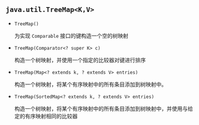 ## `java.util.TreeMap<K,V>`

* `TreeMap()`

  为实现 `Comparable` 接口的键构造一个空的树映射

* `TreeMap(Comparator<? super K> c)`

  构造一个树映射，并使用一个指定的比较器对键进行排序

* `TreeMap(Map<? extends k, ? extends V> entries)`

  构造一个树映射，将某个有序映射中的所有条目添加到树映射中。
  
* `TreeMap(SortedMap<? extends k, ? extends V> entries)`
  
  构造一个树映射，将某个有序映射中的所有条目添加到树映射中，并使用与给定的有序映射相同的比较器
  